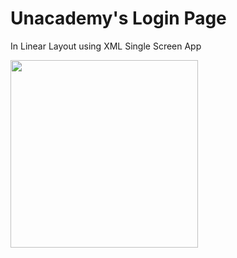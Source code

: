 # Unacademy's Login Page
In Linear Layout using XML
Single Screen App

<img src="https://imgur.com/a/DDsWv" width="300">

